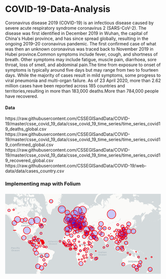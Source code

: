 # COVID-19-Data-Analysis

Coronavirus disease 2019 (COVID-19) is an infectious disease caused by severe acute respiratory syndrome coronavirus 2 (SARS-CoV-2).
The disease was first identified in December 2019 in Wuhan, the capital of China's Hubei province, and has since spread globally, resulting in the ongoing 2019–20 coronavirus pandemic.
The first confirmed case of what was then an unknown coronavirus was traced back to November 2019 in Hubei province.Common symptoms include fever, cough, and shortness of breath.
Other symptoms may include fatigue, muscle pain, diarrhoea, sore throat, loss of smell, and abdominal pain.The time from exposure to onset of symptoms is typically around five days but may range from two to fourteen days.
While the majority of cases result in mild symptoms, some progress to viral pneumonia and multi-organ failure.
As of 23 April 2020, more than 2.62 million cases have been reported across 185 countries and territories,resulting in more than 183,000 deaths.More than 784,000 people have recovered.


<h4>Data</h4>
https://raw.githubusercontent.com/CSSEGISandData/COVID-19/master/csse_covid_19_data/csse_covid_19_time_series/time_series_covid19_deaths_global.csv
https://raw.githubusercontent.com/CSSEGISandData/COVID-19/master/csse_covid_19_data/csse_covid_19_time_series/time_series_covid19_confirmed_global.csv
https://raw.githubusercontent.com/CSSEGISandData/COVID-19/master/csse_covid_19_data/csse_covid_19_time_series/time_series_covid19_recovered_global.csv
https://raw.githubusercontent.com/CSSEGISandData/COVID-19/web-data/data/cases_country.csv

<h3>Implementing map with Folium<h3>

![](map.PNG)




